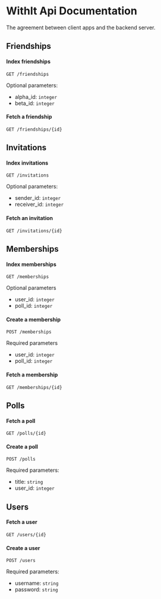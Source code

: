 # WithIt Api Documentation

The agreement between client apps and the backend server.

## Friendships

#### Index friendships

    GET /friendships
    
Optional parameters:

* alpha_id: `integer`
* beta_id: `integer`

#### Fetch a friendship

    GET /friendships/{id}
    
## Invitations

#### Index invitations

    GET /invitations

Optional parameters:

* sender_id: `integer`
* receiver_id: `integer`

#### Fetch an invitation

    GET /invitations/{id}
    
## Memberships

#### Index memberships

    GET /memberships

Optional parameters

* user_id: `integer`
* poll_id: `integer`

#### Create a membership

    POST /memberships

Required parameters

* user_id: `integer`
* poll_id: `integer`

#### Fetch a membership

    GET /memberships/{id}
    
## Polls

#### Fetch a poll

    GET /polls/{id}
    
#### Create a poll

    POST /polls
    
Required parameters:

* title: `string`
* user_id: `integer`

## Users

#### Fetch a user

    GET /users/{id}

#### Create a user

    POST /users
  
Required parameters:

* username: `string`
* password: `string`
